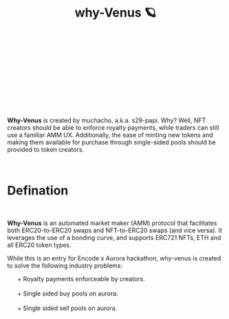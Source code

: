 #  <br/> <br/>  <br/> <p align="center"> why-Venus &#129680; </p> <br/> <br/>  <br/> 

<br/>
<br/>
<br/>

<p>
  <b>Why-Venus</b> is created by muchacho, a.k.a. s29-papi. Why? Well, NFT creators should be able to enforce royalty payments, while traders can still use a familiar AMM UX. Additionally, the ease of minting new tokens and      making them available for purchase through single-sided pools should be provided to token creators. 
</p>

<br/>

<h1>Defination</h1>

<br/>

<p> 
  <b>Why-Venus</b> is an automated market maker (AMM) protocol that facilitates both ERC20-to-ERC20 swaps and NFT-to-ERC20 swaps (and vice versa). It leverages the use of a bonding curve, and supports ERC721 NFTs, ETH and all 
  ERC20 token types. 
</p> 
      
<p> 
  While this is an entry for Encode x Aurora hackathon, why-venus is created to solve the following industry problems:  
        <br />
  <ul>
      + Royalty payments enforceable by creators. 
        <br /><br />
      + Single sided buy pools on aurora. 
        <br /><br />
      + Single sided sell pools on aurora. 
  </ul>
</p>
